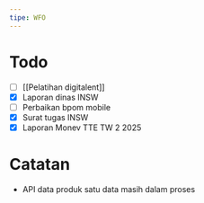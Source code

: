 ```yaml
---
tipe: WFO
---
```

# Todo
- [ ] [[Pelatihan digitalent]] 
- [x] Laporan dinas INSW
- [ ] Perbaikan bpom mobile
- [x] Surat tugas INSW
- [x] Laporan Monev TTE TW 2 2025
# Catatan
- API data produk satu data masih dalam proses
